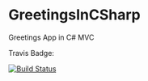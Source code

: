 # GreetingsInCSharp

Greetings App in C# MVC

Travis Badge:

[![Build Status](https://app.travis-ci.com/MiguelLouisLeRoux/GreetingsInCSharp.svg?branch=main)](https://app.travis-ci.com/MiguelLouisLeRoux/GreetingsInCSharp)
